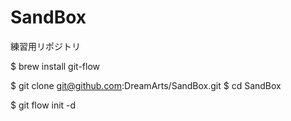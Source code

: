 SandBox
=======

練習用リポジトリ

$ brew install git-flow

$ git clone git@github.com:DreamArts/SandBox.git
$ cd SandBox

$ git flow init -d

